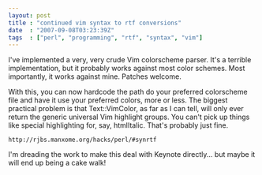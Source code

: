 ```yaml
---
layout: post
title : "continued vim syntax to rtf conversions"
date  : "2007-09-08T03:23:39Z"
tags  : ["perl", "programming", "rtf", "syntax", "vim"]
---
```

I've implemented a very, very crude Vim colorscheme parser.  It's a terrible implementation, but it probably works against most color schemes.  Most importantly, it works against mine.  Patches welcome.

With this, you can now hardcode the path do your preferred colorscheme file and have it use your preferred colors, more or less.  The biggest practical problem is that Text::VimColor, as far as I can tell, will only ever return the generic universal Vim highlight groups.  You can't pick up things like special highlighting for, say, htmlItalic.  That's probably just fine.

    http://rjbs.manxome.org/hacks/perl/#synrtf

I'm dreading the work to make this deal with Keynote directly... but maybe it will end up being a cake walk! 
